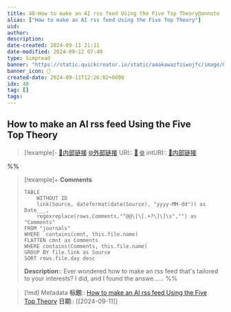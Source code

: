 ```yaml
---
title: 48-How to make an AI rss feed Using the Five Top Theory@annote
alias: ["How to make an AI rss feed Using the Five Top Theory"]
uid: 
author: 
description: 
date-created: 2024-09-11 21:11
date-modified: 2024-09-12 07:49
type: Simpread
banner: "https://static.quickcreator.io/static/aaakawazfziwojfc/image/06efc3334faa4288a26b1bdf934dbc45.png "
banner_icon: 🔖
created-date: 2024-09-11T12:26:02+0800
idx: 48
tag: []
tags: 
---
```


## How to make an AI rss feed Using the Five Top Theory

> [!example]- [🧷内部链接](<http://localhost:7026/unread/48>) [🌐外部链接](<>)
> URI:: [🧷](<http://localhost:7026/unread/48>) [🌐](<>)
> intURI:: [🧷内部链接](<http://localhost:7026/reading/48>)

%%

> [!example]+ **Comments**
>
> ```dataview
> TABLE 
>     WITHOUT ID
>     link(Source, dateformat(date(Source), "yyyy-MM-dd")) as Date___, 
>     regexreplace(rows.Comments,"^@@\[\[.+?\]\]\s","") as "Comments"
> FROM "journals"
> WHERE  contains(cmnt, this.file.name)
> FLATTEN cmnt as Comments
> WHERE contains(Comments, this.file.name)
> GROUP BY file.link as Source
> SORT rows.file.day desc
> ```
>  **Description**:: Ever wondered how to make an rss feed that's tailored to your interests? I did, and I found the answe……
%%

> [!md] Metadata
> **标题**:: [How to make an AI rss feed Using the Five Top Theory](https://tidyread.ai/blog/how-to-make-an-ai-rss-feed-using-the-five-top-theory)
> **日期**:: [[2024-09-11]]
